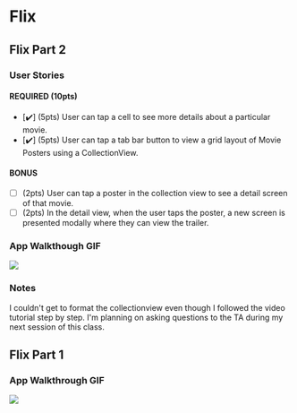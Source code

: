 # Flix

## Flix Part 2

### User Stories

#### REQUIRED (10pts)
- [✔️] (5pts) User can tap a cell to see more details about a particular movie.
- [✔️] (5pts) User can tap a tab bar button to view a grid layout of Movie Posters using a CollectionView.

#### BONUS
- [ ] (2pts) User can tap a poster in the collection view to see a detail screen of that movie.
- [ ] (2pts) In the detail view, when the user taps the poster, a new screen is presented modally where they can view the trailer.

### App Walkthough GIF

![](https://i.imgur.com/aTXxTX4.gif)

### Notes
I couldn't get to format the collectionview even though I followed the video tutorial step by step. I'm planning on asking questions to the TA during my next session of this class.


## Flix Part 1

### App Walkthrough GIF
![](https://i.imgur.com/t4Ng5ho.gif)

